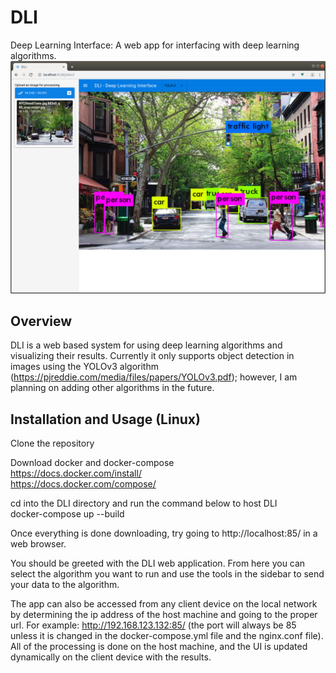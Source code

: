 # DLI </br>
Deep Learning Interface: A web app for interfacing with deep learning algorithms. <br>
![](yolov3_route.png) <br/>

## Overview </br>
DLI is a web based system for using deep learning algorithms and visualizing their results. Currently it only supports object detection in images using the YOLOv3 algorithm (https://pjreddie.com/media/files/papers/YOLOv3.pdf); however, I am planning on adding other algorithms in the future. </br>

## Installation and Usage (Linux) </br>
Clone the repository </br>

Download docker and docker-compose </br>
https://docs.docker.com/install/ </br>
https://docs.docker.com/compose/ </br>

cd into the DLI directory and run the command below to host DLI </br>
docker-compose up --build </br>

Once everything is done downloading, try going to http://localhost:85/ in a web browser. </br>

You should be greeted with the DLI web application. From here you can select the algorithm you want to run and use the tools in the sidebar to send your data to the algorithm. </br>

The app can also be accessed from any client device on the local network by determining the ip address of the host machine and going to the proper url. For example: http://192.168.123.132:85/ (the port will always be 85 unless it is changed in the docker-compose.yml file and the nginx.conf file). All of the processing is done on the host machine, and the UI is updated dynamically on the client device with the results. </br>
